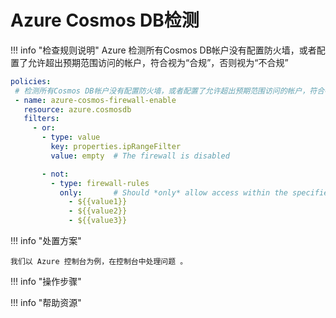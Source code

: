 # Azure Cosmos DB检测

!!! info "检查规则说明"
    Azure  检测所有Cosmos DB帐户没有配置防火墙，或者配置了允许超出预期范围访问的帐户，符合视为“合规”，否则视为“不合规”  
    
```YAML
policies:
 # 检测所有Cosmos DB帐户没有配置防火墙，或者配置了允许超出预期范围访问的帐户，符合视为“合规”，否则视为“不合规”
 - name: azure-cosmos-firewall-enable
   resource: azure.cosmosdb
   filters:
     - or:
       - type: value
         key: properties.ipRangeFilter
         value: empty  # The firewall is disabled

       - not:
         - type: firewall-rules
           only:       # Should *only* allow access within the specified maximums here
             - ${{value1}}
             - ${{value2}}
             - ${{value3}}
```

    
!!! info "处置方案"
    
    我们以 Azure 控制台为例，在控制台中处理问题 。



!!! info "操作步骤"





!!! info "帮助资源"
    